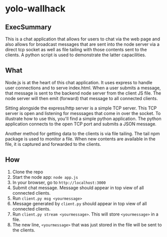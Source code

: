 # yolo-wallhack

## ExecSummary

This is a chat application that allows for users to chat via the web page and
also allows for broadcast messages that are sent into the node server via a
direct tcp socket as well as file tailing with those contents sent to the
clients. A python script is used to demonstrate the latter capacilities.

## What

Node.js is at the heart of this chat application. It uses express to handle user
connections and to serve index.html. When a user submits a message, that
message is sent to the backend node server from the client JS file. The node
server will then emit (forward) that message to all connected clients.

Sitting alongside the express/http server is a simple TCP server. This TCP
server is open and listening for messsages that come in over the socket. To
illustrate how to use this, you'll find a simple python application. The python
application connects to the open TCP port and submits a JSON message.

Another method for getting data to the clients is via file tailing. The tail
npm package is used to monitor a file. When new contents are available in the
file, it is captured and forwarded to the clients.

## How

1. Clone the repo
2. Start the node app: `node app.js`
3. In your browser, go to `http://localhost:3000`
4. Submit chat message. Message should appear in top view of all connected clients.
5. Run `client.py msg <yourmessage>`
6. Message generated by `client.py` should appear in top view of all connected clients.
7. Run `client.py stream <yourmessage>`. This will store `<yourmessage>` in a file.
8. The new line, `<yourmessage>` that was just stored in the file will be sent to the clients.
